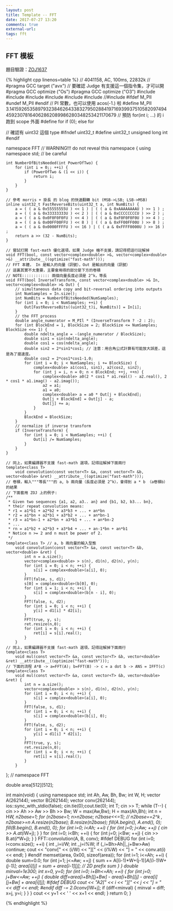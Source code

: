 ```yaml
---
layout: post
title: Template -- FFT
date: 2017-07-27 13:20
comments: true
external-url:
tags: fft
---
```


## FFT 模板

題目驗證：[ZOJ1637](http://acm.zju.edu.cn/onlinejudge/showProblem.do?problemId=637)

{% highlight cpp linenos=table %}
// 4041158, AC, 100ms, 22832k
// #pragma GCC target ("avx")
// 要確認 Judge 有支援這一個指令集，才可以開
#pragma GCC optimize ("Os")
#pragma GCC optimize ("O3")
#include <iostream>
#include <algorithm>
#include <vector>
#include <complex>
#include <cmath>
#include <cstring>
//#include <cstdint>
#ifdef M_PIl
#undef M_PIl
#endif
// PI 常數，也可以使用 acos(-1.) 啦
#define M_PIl 3.1415926535897932384626433832795028841971693993751058209749445923078164062862089986280348253421170679
// 預防 for(int i; ...) 的 i 跑到 scope 外面
#define for if (0); else for

// 確認有 uint32 這個 type
#ifndef uint32_t
#define uint32_t unsigned long int
#endif

namespace FFT  // WARNING!!! do not reveal this namespace
{
    using namespace std; // be careful

    int NumberOfBitsNeeded(int PowerOfTwo) {
        for (int i = 0;; ++i) {
            if (PowerOfTwo & (1 << i)) {
                return i;
            }
        }
    }

    // 參考 morris + 掛長 的 blog 的快速翻轉 bit (MSB->LSB; LSB->MSB)
    inline uint32_t FastReverseBits(uint32_t a, int NumBits) {
        a = ( ( a & 0x55555555U ) << 1 ) | ( ( a & 0xAAAAAAAAU ) >> 1 ) ;
        a = ( ( a & 0x33333333U ) << 2 ) | ( ( a & 0xCCCCCCCCU ) >> 2 ) ;
        a = ( ( a & 0x0F0F0F0FU ) << 4 ) | ( ( a & 0xF0F0F0F0U ) >> 4 ) ;
        a = ( ( a & 0x00FF00FFU ) << 8 ) | ( ( a & 0xFF00FF00U ) >> 8 ) ;
        a = ( ( a & 0x0000FFFFU ) << 16 ) | ( ( a & 0xFFFF0000U ) >> 16 ) ;
        return a >> (32 - NumBits);
    }

    // 嘗試打開 fast-math 優化選項，如果 Judge 機不支援，請記得把這行註解掉
    void FFT(bool, const vector<complex<double> >&, vector<complex<double> >&) __attribute__((optimize("fast-math")));
    // FFT 本體， In 是輸入的向量（訊號），Out 是輸出的向量（訊號）
    // 這裏其實不太重要，主要會用得的部分是下方的卷積
    // NOTE:::::::::::: 兩個向量長度必須是 2^k，等長
    void FFT(bool InverseTransform, const vector<complex<double> >& In, vector<complex<double> >& Out) {
        // simultaneous data copy and bit-reversal ordering into outputs
        int NumSamples = In.size();
        int NumBits = NumberOfBitsNeeded(NumSamples);
        for (int i = 0; i < NumSamples; ++i) {
            Out[FastReverseBits((uint32_t)i, NumBits)] = In[i];
        }
        // the FFT process
        double angle_numerator = M_PIl * (InverseTransform ? -2 : 2);
        for (int BlockEnd = 1, BlockSize = 2; BlockSize <= NumSamples; BlockSize <<= 1) {
            double ndelta_angle = -(angle_numerator / BlockSize);
            double sin1 = sin(ndelta_angle);
            double cos1 = cos(ndelta_angle);
            double sin2 = 2*sin1*cos1; // 注意：用合角公式計算有可能放大誤差，這是為了搶速度。
            double cos2 = 2*cos1*cos1-1.0;
            for (int i = 0; i < NumSamples; i += BlockSize) {
                complex<double> a1(cos1, sin1), a2(cos2, sin2);
                for (int j = i, n = 0; n < BlockEnd; ++j, ++n) {
                    complex<double> a0(2 * cos1 * a1.real() - a2.real(), 2 * cos1 * a1.imag() - a2.imag());
                    a2 = a1;
                    a1 = a0;
                    complex<double> a = a0 * Out[j + BlockEnd];
                    Out[j + BlockEnd] = Out[j] - a;
                    Out[j] += a;
                }
            }
            BlockEnd = BlockSize;
        }
        // normalize if inverse transform
        if (InverseTransform) {
            for (int i = 0; i < NumSamples; ++i) {
                Out[i] /= NumSamples;
            }
        }
    }

    // 同上，如果編譯器不支援 fast-math 選項，記得註解掉下面兩行
    template<class T>
        void convolution(const vector<T> &a, const vector<T> &b, vector<double> &ret) __attribute__((optimize("fast-math")));
    // 卷積，輸入"""等長"""的 a, b 兩向量（長度必須是 2^k），會得到 a * b （a卷積b）的結果
    // 下面套用 ZOJ 上的例子:
    /**
     * Given two sequences {a1, a2, a3.. an} and {b1, b2, b3... bn},
     * their repeat convolution means:
     * r1 = a1*b1 + a2*b2 + a3*b3 + ... + an*bn
     * r2 = a1*bn + a2*b1 + a3*b2 + ... + an*bn-1
     * r3 = a1*bn-1 + a2*bn + a3*b1 + ... + an*bn-2
     * ...
     * rn = a1*b2 + a2*b3 + a3*b4 + ... + an-1*bn + an*b1
     * Notice n >= 2 and n must be power of 2.
     */
    template<class T> // a, b 兩向量的輸入型態
        void convolution(const vector<T> &a, const vector<T> &b, vector<double> &ret) {
            int n = a.size();
            vector<complex<double> > s(n), d1(n), d2(n), y(n);
            for (int i = 0; i < n; ++i) {
                s[i] = complex<double>(a[i], 0);
            }
            FFT(false, s, d1);
            s[0] = complex<double>(b[0], 0);
            for (int i = 1; i < n; ++i) {
                s[i] = complex<double>(b[n - i], 0);
            }
            FFT(false, s, d2);
            for (int i = 0; i < n; ++i) {
                y[i] = d1[i] * d2[i];
            }
            FFT(true, y, s);
            ret.resize(n,0);
            for (int i = 0; i < n; ++i) {
                ret[i] = s[i].real();
            }
        }
    // 同上，如果編譯器不支援 fast-math 選項，記得註解掉下面兩行
    template<class T>
        void mul(const vector<T> &a, const vector<T> &b, vector<double> &ret) __attribute__((optimize("fast-math")));
    // 下面的流程 A*B -> a=FFT(A); b=FFT(B) -> c = a dot b -> ANS = IFFT(c)
    template<class T>
        void mul(const vector<T> &a, const vector<T> &b, vector<double> &ret) {
            int n = a.size();
            vector<complex<double> > s(n), d1(n), d2(n), y(n);
            for (int i = 0; i < n; ++i) {
                s[i] = complex<double>(a[i], 0);
            }
            FFT(false, s, d1);
            for (int i = 0; i < n; ++i) {
                s[i] = complex<double>(b[i], 0);
            }
            FFT(false, s, d2);
            for (int i = 0; i < n; ++i) {
                y[i] = d1[i] * d2[i];
            }
            FFT(true, y, s);
            ret.resize(n,0);
            for (int i = 0; i < n; ++i) {
                ret[i] = s[i].real();
            }
        }
}; // namespace FFT

double area[512][512];

int main(void) {
    using namespace std;
    int Ah, Aw, Bh, Bw;
    int W, H;
    vector<int> A(262144);
    vector<int> B(262144);
    vector<double> conv(262144);
    ios::sync_with_stdio(false);
    cin.tie(0);cout.tie(0);
    int T; cin >> T;
    while (T--) {
        cin >> Ah >> Aw >> Bh >> Bw;
        W = max(Aw,Bw);
        H = max(Ah,Bh);
        int n = H*W, n2base=1;
        for (n2base=1; n>n2base; n2base<<=1); // n2base==2^k , n2base>=n
        A.resize(n2base); B.resize(n2base);
        fill(A.begin(), A.end(), 0);
        fill(B.begin(), B.end(), 0);
        for (int i=0; i<Ah; ++i) {
            for (int j=0; j<Aw; ++j) {
                cin >> A.at(i*W+j);
            }
        }
        for (int i=0; i<Bh; ++i) {
            for (int j=0; j<Bw; ++j) {
                cin >> B.at(i*W+j);
            }
        }
        FFT::convolution<int>(A, B, conv);
#ifdef DEBUG
        for (int i=0; i<conv.size(); ++i) {
            int _i=i/W;
            int _j=i%W;
            if (_i+Bh>Ah||_j+Bw>Aw) continue;
            cout << "conv[" << (i/W) << "][" << (i%W) << "] = " << conv.at(i) << endl;
        }
#endif
        memset(area, 0x00, sizeof(area));
        for (int i=1; i<=Ah; ++i) {
            double sum=0.0;
            for (int j=1; j<=Aw; ++j) {
                sum += A[(i-1)*W+(j-1)]*A[(i-1)*W+(j-1)];
                area[i][j] = sum + area[i-1][j]; // 2D prefix sum
            }
        }
        double minval=1e300;
        int x=0, y=0;
        for (int i=0; i+Bh<=Ah; ++i) {
            for (int j=0; j+Bw<=Aw; ++j) {
                double diff=area[i+Bh][j+Bw] - area[i+Bh][j] - area[i][j+Bw] + area[i][j];
#ifdef DEBUG
                cout << "A2[" << i << "][" << j << "] = " << diff << endl;
#endif
                diff -= 2.0*conv[i*W+j];
                if (diff<minval) {
                    minval = diff;
                    x=j, y=i;
                }
            }
        }
        cout << y+1 << ' ' << x+1 << endl;
    }
    return 0;
}

{% endhighlight %}


